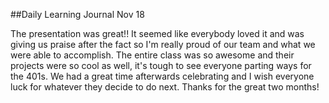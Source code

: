 ##Daily Learning Journal Nov 18

The presentation was great!! It seemed like everybody loved it and was giving us praise after the fact so I'm really proud of our team and what we were able to accomplish.  The entire class was so awesome and their projects were so cool as well, it's tough to see everyone parting ways for the 401s.  We had a great time afterwards celebrating and I wish everyone luck for whatever they decide to do next.  Thanks for the great two months!
